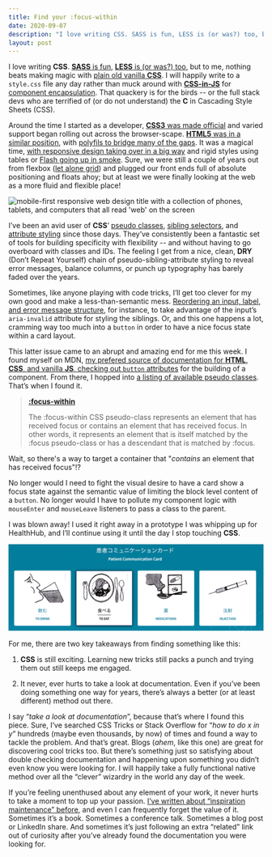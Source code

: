 ```yaml
---
title: Find your :focus-within
date: 2020-09-07
description: "I love writing CSS. SASS is fun, LESS is (or was?) too, but to me, nothing beats making magic with plain old vanilla CSS. I will happily write to a style.css file any day..."
layout: post
---
```


I love writing **CSS**. [**SASS** is fun](https://sass-lang.com/), [**LESS** is (or was?) too](http://lesscss.org/), but to me, nothing beats making magic with [plain old vanilla **CSS**](https://www.w3.org/Style/CSS/Overview.en.html). I will happily write to a `style.css` file any day rather than muck around with [**CSS-in-JS**](https://cssinjs.org/?v=v10.4.0) for [component encapsulation](https://styled-components.com/). That quackery is for the birds -- or the full stack devs who are terrified of (or do not understand) the **C** in Cascading Style Sheets (CSS).

Around the time I started as a developer, [**CSS3** was made official](http://amyhissom.com/HTML5-CSS3/history.html#5) and varied support began rolling out across the browser-scape. [**HTML5** was in a similar position](https://mashable.com/2012/07/17/history-html5/), with [polyfils to bridge many of the gaps](https://stackoverflow.com/questions/14429061/html5-shim-vs-shiv). It was a magical time, [with responsive design taking over in a big way](https://alistapart.com/article/responsive-web-design/) and rigid styles using tables or [Flash going up in smoke](https://www.cnn.com/2011/11/09/tech/mobile/flash-steve-jobs/index.html). Sure, we were still a couple of years out from flexbox ([let alone grid](https://alistapart.com/article/the-story-of-css-grid-from-its-creators/)) and plugged our front ends full of absolute positioning and floats ahoy; but at least we were finally looking at the web as a more fluid and flexible place!

![mobile-first responsive web design title with a collection of phones, tablets, and computers that all read 'web' on the screen](/assets/brad-frost-mobile-first.jpg "Brad Frost's illustration of the wide range of devices that can access the web at the head of his [influential \"mobile-first responsive web design\" blog post from 2011](https://bradfrost.com/blog/post/mobile-first-responsive-web-design/)")

I’ve been an avid user of **CSS**’ [pseudo classes](https://css-tricks.com/pseudo-class-selectors/), [sibling selectors](https://css-tricks.com/child-and-sibling-selectors/), and [attribute styling](https://css-tricks.com/almanac/selectors/a/attribute/) since those days. They’ve consistently been a fantastic set of tools for building specificity with flexibility -- and without having to go overboard with classes and IDs. The feeling I get from a nice, clean, **DRY** (Don’t Repeat Yourself) chain of pseudo-sibling-attribute styling to reveal error messages, balance columns, or punch up typography has barely faded over the years. 

Sometimes, like anyone playing with code tricks, I’ll get too clever for my own good and make a less-than-semantic mess. [Reordering an input, label, and error message structure](https://github.com/stephenbelyea/F1yForms/blob/master/src/components/F1yForms/index.js#L69), for instance, to take advantage of the input’s `aria-invalid` attribute for styling the siblings. Or, and this one happens a lot, cramming way too much into a `button` in order to have a nice focus state within a card layout. 

This latter issue came to an abrupt and amazing end for me this week. I found myself on MDN, [my prefered source of documentation for **HTML**, **CSS**, and vanilla **JS**, checking out `button` attributes](https://developer.mozilla.org/en-US/docs/Web/HTML/Element/button) for the building of a component. From there, I hopped into [a listing of available pseudo classes](https://developer.mozilla.org/en-US/docs/Web/CSS/Pseudo-classes#Index_of_standard_pseudo-classes). That’s when I found it. 

> [**:focus-within**](https://developer.mozilla.org/en-US/docs/Web/CSS/:focus-within)
>
> The :focus-within CSS pseudo-class represents an element that has received focus or contains an element that has received focus. In other words, it represents an element that is itself matched by the :focus pseudo-class or has a descendant that is matched by :focus.

Wait, so there's a way to target a container that "_contains_ an element that has received focus"!?

No longer would I need to fight the visual desire to have a card show a focus state against the semantic value of limiting the block level content of a `button`. No longer would I have to pollute my component logic with `mouseEnter` and `mouseLeave` listeners to pass a class to the parent.

I was blown away! I used it right away in a prototype I was whipping up for HealthHub, and I’ll continue using it until the day I stop touching **CSS**.

![patient communication card with images of common patient requests translated into english and japanese](/assets/patient-com-card.jpg)

For me, there are two key takeaways from finding something like this:

1. **CSS** is still exciting. Learning new tricks still packs a punch and trying them out still keeps me engaged.

2. It never, ever hurts to take a look at documentation. Even if you’ve been doing something one way for years, there’s always a better (or at least different) method out there.

I say “_take a look at documentation_”, because that’s where I found this piece. Sure, I’ve searched CSS Tricks or Stack Overflow for “_how to do x in y_” hundreds (maybe even thousands, by now) of times and found a way to tackle the problem. And that’s great. Blogs (_ahem_, like this one) are great for discovering cool tricks too. But there’s something just so satisfying about double checking documentation and happening upon something you didn’t even know you were looking for. I will happily take a fully functional native method over all the “clever” wizardry in the world any day of the week. 

If you’re feeling unenthused about any element of your work, it never hurts to take a moment to top up your passion. [I’ve written about “inspiration maintenance” before](https://medium.com/@belwerks/inspiration-maintenance-1949f521302c), and even I can frequently forget the value of it. Sometimes it’s a book. Sometimes a conference talk. Sometimes a blog post or LinkedIn share. And sometimes it’s just following an extra “related” link out of curiosity after you’ve already found the documentation you were looking for.
